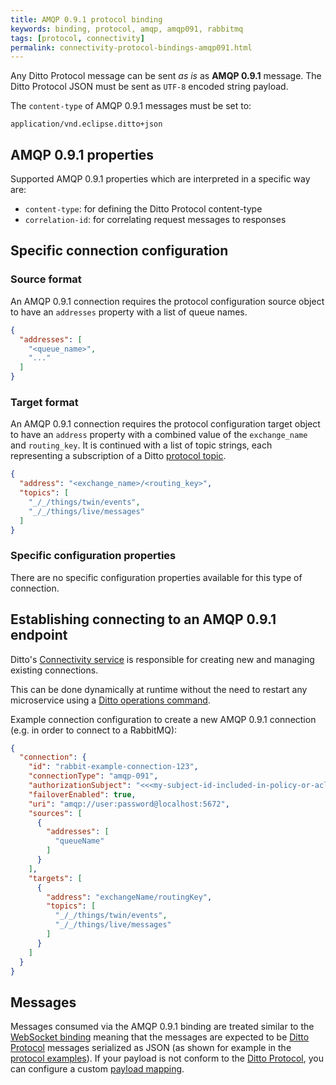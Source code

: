 ```yaml
---
title: AMQP 0.9.1 protocol binding
keywords: binding, protocol, amqp, amqp091, rabbitmq
tags: [protocol, connectivity]
permalink: connectivity-protocol-bindings-amqp091.html
---
```


Any Ditto Protocol message can be sent *as is* as **AMQP 0.9.1** message.
The Ditto Protocol JSON must be sent as `UTF-8` encoded string payload.

The `content-type` of AMQP 0.9.1 messages must be set to:

```
application/vnd.eclipse.ditto+json
```

## AMQP 0.9.1 properties

Supported AMQP 0.9.1 properties which are interpreted in a specific way are:

* `content-type`: for defining the Ditto Protocol content-type
* `correlation-id`: for correlating request messages to responses

## Specific connection configuration

### Source format

An AMQP 0.9.1 connection requires the protocol configuration source object to have an `addresses` property with a list
of queue names.

```json
{
  "addresses": [
    "<queue_name>",
    "..."
  ]
}
```

### Target format

An AMQP 0.9.1 connection requires the protocol configuration target object to have an `address` property with a combined
 value of the `exchange_name` and `routing_key`. It is continued with a list of topic strings, each representing a
 subscription of a Ditto [protocol topic](/protocol-specification-topic.html).


```json
{
  "address": "<exchange_name>/<routing_key>",
  "topics": [
    "_/_/things/twin/events",
    "_/_/things/live/messages"
  ]
}
```

### Specific configuration properties

There are no specific configuration properties available for this type of connection.

## Establishing connecting to an AMQP 0.9.1 endpoint

Ditto's [Connectivity service](architecture-services-connectivity.html) is responsible for creating new and managing 
existing connections.

This can be done dynamically at runtime without the need to restart any microservice using a
[Ditto operations command](installation-operating.html#connectivity-service-commands).

Example connection configuration to create a new AMQP 0.9.1 connection (e.g. in order to connect to a RabbitMQ):

```json
{
  "connection": {
    "id": "rabbit-example-connection-123",
    "connectionType": "amqp-091",
    "authorizationSubject": "<<<my-subject-id-included-in-policy-or-acl>>>",
    "failoverEnabled": true,
    "uri": "amqp://user:password@localhost:5672",
    "sources": [
      {
        "addresses": [
          "queueName"
        ]
      }
    ],
    "targets": [
      {
        "address": "exchangeName/routingKey",
        "topics": [
          "_/_/things/twin/events",
          "_/_/things/live/messages"
        ]
      }
    ]
  }
}
```

## Messages

Messages consumed via the AMQP 0.9.1 binding are treated similar to the [WebSocket binding](httpapi-protocol-bindings-websocket.html)
meaning that the messages are expected to be [Ditto Protocol](protocol-overview.html) messages serialized as JSON (as 
shown for example in the [protocol examples](protocol-examples.html)). If your payload is not conform to the [Ditto
Protocol](protocol-overview.html), you can configure a custom [payload mapping](/connectivity-mapping.html).
 
